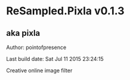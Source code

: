 # ReSampled.Pixla v0.1.3
## aka pixla

Author: pointofpresence

Last build date: Sat Jul 11 2015 23:24:15

Creative online image filter